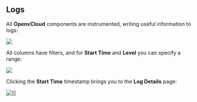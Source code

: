 ## Logs

All **OpenvCloud** components are instrumented, writing useful information to logs:

![](Logs.png)

All columns have filters, and for **Start Time** and **Level** you can specify a range:

![](Filter.png)

Clicking the **Start Time** timestamp brings you to the **Log Details** page:

![[]](LogDetails.png)
